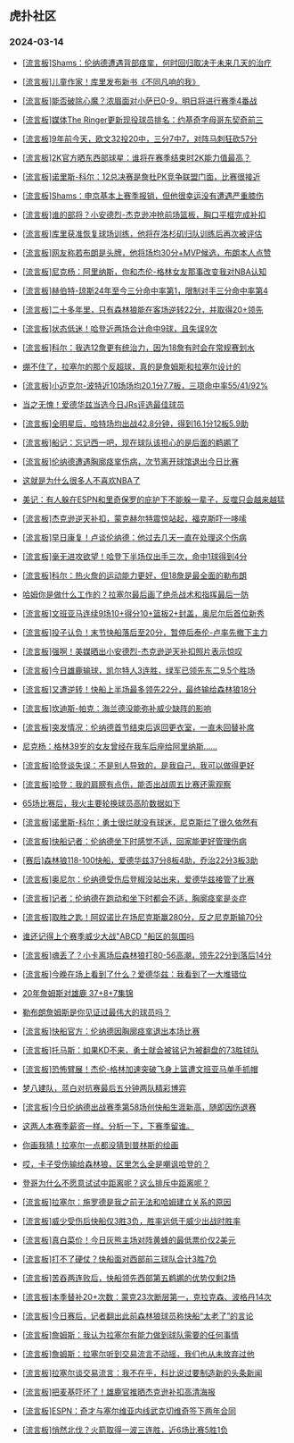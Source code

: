## 虎扑社区 
### 2024-03-14

+ [[流言板]Shams：伦纳德遭遇背部痉挛，何时回归取决于未来几天的治疗](https://bbs.hupu.com/625240727.html)

+ [[流言板]儿童作家！库里发布新书《不同凡响的我》](https://bbs.hupu.com/625239351.html)

+ [[流言板]能否破除心魔？浓眉面对小萨已0-9，明日将进行赛季4番战](https://bbs.hupu.com/625238945.html)

+ [[流言板]媒体The Ringer更新现役球员排名：约基奇字母哥东契奇前三](https://bbs.hupu.com/625240977.html)

+ [[流言板]9年前今天，欧文32投20中，三分7中7，对阵马刺狂砍57分](https://bbs.hupu.com/625240867.html)

+ [[流言板]2K官方晒东西部球星：谁将在赛季结束时2K能力值最高？](https://bbs.hupu.com/625240415.html)

+ [[流言板]诺里斯-科尔：12总决赛是詹杜PK竞争联盟门面，比赛很接近](https://bbs.hupu.com/625239616.html)

+ [[流言板]Shams：申京基本上赛季报销，但他很幸运没有遭遇严重膝伤](https://bbs.hupu.com/625240884.html)

+ [[流言板]谁的部将？小安德烈-杰克逊冲抢前场篮板，胸口平框完成补扣](https://bbs.hupu.com/625232241.html)

+ [[流言板]库里获准恢复球场训练，他将在洛杉矶归队训练后再次被评估](https://bbs.hupu.com/625235536.html)

+ [[流言板]网友称若布朗是头牌，他将场均30分+MVP候选，布朗本人点赞](https://bbs.hupu.com/625241152.html)

+ [[流言板]尼克杨：阿里纳斯，你和杰伦-格林女友那事改变我对NBA认知](https://bbs.hupu.com/625236404.html)

+ [[流言板]赫伯特-琼斯24年至今三分命中率第1，限制对手三分命中率第4](https://bbs.hupu.com/625240769.html)

+ [[流言板]二十多年里，只有森林狼能在客场逆转22分，并取得20+领先](https://bbs.hupu.com/625238732.html)

+ [[流言板]状态低迷！哈登近两场合计命中9球，且失误9次](https://bbs.hupu.com/625235168.html)

+ [[流言板]科尔：我选12詹更有统治力，因为18詹有时会在常规赛划水](https://bbs.hupu.com/625234327.html)

+ [绷不住了，拉塞尔的那个反超球，真的是詹姆斯和拉塞尔设计的](https://bbs.hupu.com/625234865.html)

+ [[流言板]小迈克尔-波特近10场场均20.1分7.7板，三项命中率55/41/92%](https://bbs.hupu.com/625240628.html)

+ [当之无愧！爱德华兹当选今日JRs评选最佳球员](https://bbs.hupu.com/625236711.html)

+ [[流言板]全明星后，哈特场均出战42.8分钟，得到16.1分12板5.9助](https://bbs.hupu.com/625241066.html)

+ [[流言板]船记：忘记西一吧，现在球队该担心的是后面的鹈鹕了](https://bbs.hupu.com/625236322.html)

+ [[流言板]伦纳德遭遇胸廓痉挛伤病，次节离开球馆退出今日比赛](https://bbs.hupu.com/625229955.html)

+ [这就是为什么很多人不喜欢NBA了](https://bbs.hupu.com/625233289.html)

+ [美记：有人躲在ESPN和里奇保罗的庇护下不能躲一辈子，反噬只会越来越猛](https://bbs.hupu.com/625237909.html)

+ [[流言板]杰克逊逆天补扣，蒙克赫尔特震惊站起，福克斯吓一哆嗦](https://bbs.hupu.com/625232652.html)

+ [[流言板]早日康复！卢谈伦纳德：他过去几天一直在处理这个伤病](https://bbs.hupu.com/625232805.html)

+ [[流言板]毫无进攻欲望！哈登下半场仅出手三次，命中1球得到4分](https://bbs.hupu.com/625232642.html)

+ [[流言板]科尔：热火詹的运动能力更好，但18詹是最全面的勒布朗](https://bbs.hupu.com/625234178.html)

+ [哈姆你是做什么工作的？拉塞尔最后画了绝杀战术和指挥最后一防](https://bbs.hupu.com/625232183.html)

+ [[流言板]文班亚马连续9场10+得分10+篮板2+封盖，奥尼尔后首位新秀](https://bbs.hupu.com/625239097.html)

+ [[流言板]投子认负！末节快船落后至20分，暂停后泰伦-卢率先撤下主力](https://bbs.hupu.com/625231910.html)

+ [[流言板]强啊！美媒晒出小安德烈-杰克逊逆天补扣照片表示惊叹](https://bbs.hupu.com/625234364.html)

+ [[流言板]今日雄鹿输球，凯尔特人3连胜，绿军已领先东二9.5个胜场](https://bbs.hupu.com/625238929.html)

+ [[流言板]又遭逆转！快船上半场最多领先22分，最终输给森林狼18分](https://bbs.hupu.com/625232199.html)

+ [[流言板]坎迪斯-帕克：海兰德没能弥补威少缺阵的影响](https://bbs.hupu.com/625238467.html)

+ [[流言板]突发情况：伦纳德首节结束后返回更衣室，一直未回替补席](https://bbs.hupu.com/625229748.html)

+ [尼克杨：格林39岁的女友曾经在我车后座给阿里纳斯......](https://bbs.hupu.com/625234806.html)

+ [[流言板]哈登谈失误：不是别人导致的，是我自己，我可以做得更好](https://bbs.hupu.com/625235529.html)

+ [[流言板]哈登：我的肩膀有点伤，能否出战周五比赛还需观察](https://bbs.hupu.com/625233368.html)

+ [65场比赛后，我火主要轮换球员高阶数据如下](https://bbs.hupu.com/625240136.html)

+ [[流言板]诺里斯-科尔：勇士很烂就没有球迷，尼克斯烂了很久依然有](https://bbs.hupu.com/625233573.html)

+ [[流言板]快船记者：伦纳德坐下时感觉不适，回家能更好管理伤病](https://bbs.hupu.com/625230852.html)

+ [[赛后]森林狼118-100快船，爱德华兹37分8板4助，乔治22分3板3助](https://bbs.hupu.com/625232186.html)

+ [[流言板]奥尼尔：伦纳德受伤后登椒没站出来，爱德华兹接管了比赛](https://bbs.hupu.com/625238358.html)

+ [[流言板]记者：伦纳德在跑动和坐下时都会不适，胸廓痉挛是炎症](https://bbs.hupu.com/625232221.html)

+ [[流言板]取胜之匙！阿奴诺比在场尼克斯赢280分，反之尼克斯输70分](https://bbs.hupu.com/625241180.html)

+ [谁还记得上个赛季威少大战"ABCD "船区的氛围吗](https://bbs.hupu.com/625239753.html)

+ [[流言板]魂丢了？小卡离场后森林狼打80-56高潮，领先22分到落后14分](https://bbs.hupu.com/625231736.html)

+ [[流言板]今晚在场上看到了什么？爱德华兹：我看到了一大堆错位](https://bbs.hupu.com/625233256.html)

+ [20年詹姆斯对雄鹿   37+8+7集锦](https://bbs.hupu.com/625237197.html)

+ [勒布朗詹姆斯是你见证过最伟大的球员吗？](https://bbs.hupu.com/625239163.html)

+ [[流言板]快船官方：伦纳德因胸廓痉挛退出本场比赛](https://bbs.hupu.com/625230439.html)

+ [[流言板]托马斯：如果KD不来，勇士就会被铭记为被翻盘的73胜球队](https://bbs.hupu.com/625228290.html)

+ [[流言板]恐怖臂展！杰伦-格林加速突破飞身上篮遭文班亚马单手抓帽](https://bbs.hupu.com/625228750.html)

+ [梦八建队，蓝白对抗赛最后五分钟两队精彩博弈](https://bbs.hupu.com/625228787.html)

+ [[流言板]今日伦纳德出战赛季第58场创快船生涯新高，随即因伤退赛](https://bbs.hupu.com/625231578.html)

+ [这两人本赛季薪资一样。分析一下，下赛季留谁。](https://bbs.hupu.com/625240028.html)

+ [你画我猜！拉塞尔一点都没猜到普林斯的绘画](https://bbs.hupu.com/625238965.html)

+ [哎，卡子受伤输给森林狼，区里怎么全是嘲讽哈登的？](https://bbs.hupu.com/625240865.html)

+ [登哥为什么不愿意试试中距离呢？这么排斥中距离呢？](https://bbs.hupu.com/625239388.html)

+ [[流言板]拉塞尔：施罗德是我之前无法和哈姆建立关系的原因](https://bbs.hupu.com/625241786.html)

+ [[流言板]威少受伤后快船仅3胜3负，胜率远低于威少出战时胜率](https://bbs.hupu.com/625241607.html)

+ [[流言板]真白菜价！今日灰熊主场对阵黄蜂的最低票价仅2美元](https://bbs.hupu.com/625241860.html)

+ [[流言板]打不了硬仗？快船面对西部前三球队合计3胜7负](https://bbs.hupu.com/625241559.html)

+ [[流言板]苦吞两连败后，快船领先西部第五鹈鹕的优势仅剩2场](https://bbs.hupu.com/625241873.html)

+ [[流言板]本季替补20+次数：蒙克23次断层第一，克拉克森、波格丹14次](https://bbs.hupu.com/625241637.html)

+ [[流言板]今日赛后，记者翻出此前森林狼球员称快船“太老了”的言论](https://bbs.hupu.com/625241672.html)

+ [[流言板]詹姆斯：我认为拉塞尔有能力做到球队需要的任何事情](https://bbs.hupu.com/625241756.html)

+ [[流言板]詹姆斯：拉塞尔听到交易流言不动摇，我们也从未放弃过他](https://bbs.hupu.com/625241969.html)

+ [[流言板]拉塞尔谈交易流言：我不在乎，科比说过要制造新的头条新闻](https://bbs.hupu.com/625242087.html)

+ [[流言板]把麦基吓坏了！雄鹿官推晒杰克逊补扣高清海报](https://bbs.hupu.com/625241659.html)

+ [[流言板]ESPN：奇才与塞尔维亚内线武克切维奇签下两年合同](https://bbs.hupu.com/625241708.html)

+ [[流言板]悄然北伐？火箭取得一波三连胜，近6场比赛5胜1负](https://bbs.hupu.com/625241724.html)

